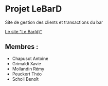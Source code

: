 # Projet LeBarD

Site de gestion des clients et transactions du bar 

[Le site "Le Bar(d)"](https://www.ibdw.fr)

## Membres :

* Chapusot Antoine
* Grimaldi Xavie
* Mollandin Rémy
* Peuckert Théo
* Scholl Benoît

